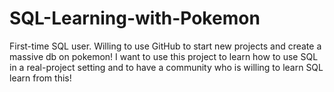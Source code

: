 # SQL-Learning-with-Pokemon
First-time SQL user. Willing to use GitHub to start new projects and create a massive db on pokemon!
I want to use this project to learn how to use SQL in a real-project setting and to have a community who is willing to learn SQL learn from this!
